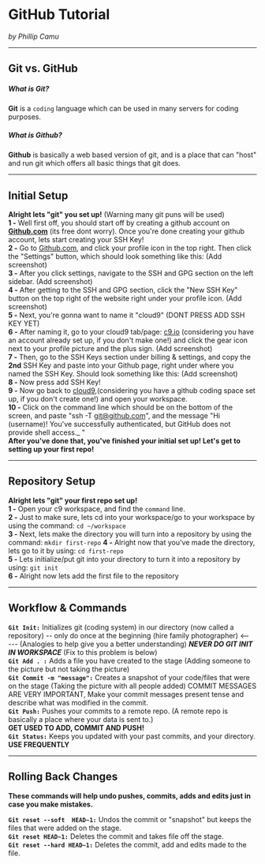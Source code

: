 # GitHub Tutorial

_by Phillip Camu_

---
## Git vs. GitHub

##### **What is Git?**  
**Git** is a `coding` language which can be used in many servers for coding purposes.  
##### **What is Github?**
**Github** is basically a web based version of git, and is a place that can "host" and run git which offers all basic things that git does. 



---
## Initial Setup

**Alright lets "git" you set up!**  (Warning many git puns will be used)  
**1 -** Well first off, you should start off by creating a github account on **[Github.com](github.com)** (its free dont worry).  Once you're done creating your github account, lets start creating your SSH Key!    
**2 -** Go to [Github.com](github.com), and click your profile icon in the top right. Then click the "Settings" button, which should look something like this: (Add screenshot)  
**3 -** After you click settings, navigate to the SSH and GPG section on the left sidebar. (Add screenshot)   
**4 -** After getting to the SSH and GPG section, click the "New SSH Key" button on the top right of the website right under your profile icon. (Add screenshot)  
**5 -** Next, you're gonna want to name it "cloud9" (DONT PRESS ADD SSH KEY YET)  
**6 -** After naming it, go to your cloud9 tab/page: [c9.io](c9.io) (considering you have an account already set up, if you don't make one!) and click the gear icon next to your profile picture and the plus sign. (Add screenshot)  
**7 -** Then, go to the SSH Keys section under billing & settings, and copy the **2nd** SSH Key and paste into your Github page, right under where you named the SSH Key. Should look something like this: (Add screenshot)  
**8 -** Now press add SSH Key!   
**9 -** Now go back to [cloud9](c9.io),(considering you have a github coding space set up, if you don't create one!) and open your workspace.     
**10 -** Click on the command line which should be on the bottom of the screen, and paste "ssh -T git@github.com", and the message "Hi (username)! You've successfully authenticated, but GitHub does not provide shell access._
"  
**After you've done that, you've finished your initial set up! Let's get to setting up your first repo!** 




---
## Repository Setup

**Alright lets "git" your first repo set up!**  
**1 -** Open your c9 workspace, and find the `command` line.   
**2 -** Just to make sure, lets cd into your workspace/go to your workspace by using the command: `cd ~/workspace`  
**3 -** Next, lets make the directory you will turn into a repository by using the command: `mkdir first-repo`
**4 -** Alright now that you've made the directory, lets go to it by using: `cd first-repo`  
**5 -** Lets initialize/put git into your directory to turn it into a repository by using: `git init`  
**6 -** Alright now lets add the first file to the repository




---
## Workflow & Commands

**`Git Init:`** Initializes git (coding system) in our directory (now called a repository) -- only do once at the beginning (hire family photographer) <----- (Analogies to help give you a better understanding) **_NEVER DO GIT INIT IN WORKSPACE_** (Fix to this problem is below)   
**`Git Add . :`** Adds a file you have created to the stage (Adding someone to the picture but not taking the picture)  
**`Git Commit -m "message":`** Creates a snapshot of your code/files that were on the stage (Taking the picture with all people added) COMMIT MESSAGES ARE VERY IMPORTANT, Make your commit messages present tense and describe what was modified in the commit.  
**`Git Push:`** Pushes your commits to a remote repo. (A remote repo is basically a place where your data is sent to.)  
**GET USED TO ADD, COMMIT AND PUSH!**  
**`Git Status:`** Keeps you updated with your past commits, and your directory. **USE FREQUENTLY**






---
## Rolling Back Changes
**These commands will help undo pushes, commits, adds and edits just in case you make mistakes.**

**`Git reset --soft  HEAD~1:`** Undos the commit or "snapshot" but keeps the files that were added on the stage.   
**`Git reset HEAD~1:`** Deletes the commit and takes file off the stage.  
**`Git reset --hard HEAD~1:`** Deletes the commit, add and edits made to the file. 